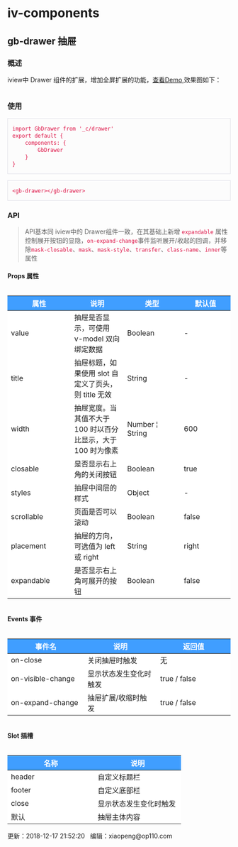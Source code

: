 # iv-components
<main data-v-e187e7b6="" class="el-main page_content_main" id="page_content_main"><div data-v-e187e7b6="" class="doc-title-box"><span data-v-e187e7b6="" id="doc-title-span" class="dn"></span> <h2 data-v-e187e7b6="" id="doc-title">gb-drawer 抽屉</h2></div> <div data-v-e5df71aa="" data-v-e187e7b6="" id="editor-md" class="main-editor markdown-body editormd-html-preview"><link data-v-e5df71aa="" href="static/editor.md/css/editormd.min.css" rel="stylesheet">  <!----><h3 id="h3-u6982u8FF0"><a name="概述" class="reference-link"></a><span class="header-link octicon octicon-link"></span>概述</h3><p>iview中 Drawer 组件的扩展，增加全屏扩展的功能，<a href="https://run.iviewui.com/vGKAZUps" title="查看Demo" target="_blank">查看Demo</a>,效果图如下：</p>
<p><img src="http://help.op110.com.cn/server/../Public/Uploads/2018-12-17/5c17a72d4b1bf.gif" alt=""></p>
<h3 id="h3-u4F7Fu7528"><a name="使用" class="reference-link"></a><span class="header-link octicon octicon-link"></span>使用</h3><pre class="prettyprint linenums prettyprinted" style="padding-left: 5px; background-color: rgb(252, 252, 252); border: 1px solid rgb(225, 225, 232);"><ol class="linenums" style="padding-left: 5px;"><li class="L0" style="list-style-type: none; background-color: rgb(252, 252, 252);"><code style="color: rgb(221, 17, 68);"><span class="kwd">import</span><span class="pln"> </span><span class="typ">GbDrawer</span><span class="pln"> </span><span class="kwd">from</span><span class="pln"> </span><span class="str">'_c/drawer'</span></code></li><li class="L1" style="list-style-type: none; background-color: rgb(252, 252, 252);"><code style="color: rgb(221, 17, 68);"></code></li><li class="L2" style="list-style-type: none; background-color: rgb(252, 252, 252);"><code style="color: rgb(221, 17, 68);"><span class="kwd">export</span><span class="pln"> </span><span class="kwd">default</span><span class="pln"> </span><span class="pun">{</span></code></li><li class="L3" style="list-style-type: none; background-color: rgb(252, 252, 252);"><code style="color: rgb(221, 17, 68);"><span class="pln">    components</span><span class="pun">:</span><span class="pln"> </span><span class="pun">{</span></code></li><li class="L4" style="list-style-type: none; background-color: rgb(252, 252, 252);"><code style="color: rgb(221, 17, 68);"><span class="pln">        </span><span class="typ">GbDrawer</span></code></li><li class="L5" style="list-style-type: none; background-color: rgb(252, 252, 252);"><code style="color: rgb(221, 17, 68);"><span class="pln">    </span><span class="pun">}</span></code></li><li class="L6" style="list-style-type: none; background-color: rgb(252, 252, 252);"><code style="color: rgb(221, 17, 68);"><span class="pun">}</span></code></li></ol></pre><pre class="prettyprint linenums prettyprinted" style="padding-left: 5px; background-color: rgb(252, 252, 252); border: 1px solid rgb(225, 225, 232);"><ol class="linenums" style="padding-left: 5px;"><li class="L0" style="list-style-type: none; background-color: rgb(252, 252, 252);"><code style="color: rgb(221, 17, 68);"><span class="tag">&lt;gb-drawer&gt;&lt;/gb-drawer&gt;</span></code></li></ol></pre><h3 id="h3-api"><a name="API" class="reference-link"></a><span class="header-link octicon octicon-link"></span>API</h3><blockquote>
<p>API基本同 iview中的 Drawer组件一致，在其基础上新增 <code style="color: rgb(221, 17, 68);">expandable</code> 属性控制展开按钮的显隐，<code style="color: rgb(221, 17, 68);">on-expand-change</code>事件监听展开/收起的回调，并移除<code style="color: rgb(221, 17, 68);">mask-closable</code>、<code style="color: rgb(221, 17, 68);">mask</code>、<code style="color: rgb(221, 17, 68);">mask-style</code>、<code style="color: rgb(221, 17, 68);">transfer</code>、<code style="color: rgb(221, 17, 68);">class-name</code>、<code style="color: rgb(221, 17, 68);">inner</code>等属性</p>
</blockquote>
<h4 id="h4-props-"><a name="Props 属性" class="reference-link"></a><span class="header-link octicon octicon-link"></span>Props 属性</h4><div style="width: 100%;overflow-x: auto;"><table>
<thead>
<tr style="background-color: rgb(64, 158, 255); color: rgb(255, 255, 255);">
<th style="width: 180px;">属性</th>
<th style="width: 180px;">说明</th>
<th style="width: 180px;">类型</th>
<th style="width: 180px;">默认值</th>
</tr>
</thead>
<tbody>
<tr style="background-color: rgb(255, 255, 255);">
<td>value</td>
<td>抽屉是否显示，可使用 v-model 双向绑定数据</td>
<td>Boolean</td>
<td>-</td>
</tr>
<tr style="background-color: rgb(255, 255, 255);">
<td>title</td>
<td>抽屉标题，如果使用 slot 自定义了页头，则 title 无效</td>
<td>String</td>
<td>-</td>
</tr>
<tr style="background-color: rgb(255, 255, 255);">
<td>width</td>
<td>抽屉宽度。当其值不大于 100 时以百分比显示，大于 100 时为像素</td>
<td>Number ¦ String</td>
<td>600</td>
</tr>
<tr style="background-color: rgb(255, 255, 255);">
<td>closable</td>
<td>是否显示右上角的关闭按钮</td>
<td>Boolean</td>
<td>true</td>
</tr>
<tr style="background-color: rgb(255, 255, 255);">
<td>styles</td>
<td>抽屉中间层的样式</td>
<td>Object</td>
<td>-</td>
</tr>
<tr style="background-color: rgb(255, 255, 255);">
<td>scrollable</td>
<td>页面是否可以滚动</td>
<td>Boolean</td>
<td>false</td>
</tr>
<tr style="background-color: rgb(255, 255, 255);">
<td>placement</td>
<td>抽屉的方向，可选值为 left 或 right</td>
<td>String</td>
<td>right</td>
</tr>
<tr style="background-color: rgb(255, 255, 255);">
<td>expandable</td>
<td>是否显示右上角可展开的按钮</td>
<td>Boolean</td>
<td>false</td>
</tr>
</tbody>
</table></div>
<h4 id="h4-events-"><a name="Events 事件" class="reference-link"></a><span class="header-link octicon octicon-link"></span>Events 事件</h4><div style="width: 100%;overflow-x: auto;"><table>
<thead>
<tr style="background-color: rgb(64, 158, 255); color: rgb(255, 255, 255);">
<th style="width: 180px;">事件名</th>
<th style="width: 180px;">说明</th>
<th style="width: 180px;">返回值</th>
</tr>
</thead>
<tbody>
<tr style="background-color: rgb(255, 255, 255);">
<td>on-close</td>
<td>关闭抽屉时触发</td>
<td>无</td>
</tr>
<tr style="background-color: rgb(255, 255, 255);">
<td>on-visible-change</td>
<td>显示状态发生变化时触发</td>
<td>true / false</td>
</tr>
<tr style="background-color: rgb(255, 255, 255);">
<td>on-expand-change</td>
<td>抽屉扩展/收缩时触发</td>
<td>true / false</td>
</tr>
</tbody>
</table></div>
<h4 id="h4-slot-"><a name="Slot 插槽" class="reference-link"></a><span class="header-link octicon octicon-link"></span>Slot 插槽</h4><div style="width: 100%;overflow-x: auto;"><table>
<thead>
<tr style="background-color: rgb(64, 158, 255); color: rgb(255, 255, 255);">
<th style="width: 180px;">名称</th>
<th style="width: 180px;">说明</th>
</tr>
</thead>
<tbody>
<tr style="background-color: rgb(255, 255, 255);">
<td>header</td>
<td>自定义标题栏</td>
</tr>
<tr style="background-color: rgb(255, 255, 255);">
<td>footer</td>
<td>自定义底部栏</td>
</tr>
<tr style="background-color: rgb(255, 255, 255);">
<td>close</td>
<td>显示状态发生变化时触发</td>
</tr>
<tr style="background-color: rgb(255, 255, 255);">
<td>默认</td>
<td>抽屉主体内容</td>
</tr>
</tbody>
</table></div>
</div> <div data-v-e187e7b6="" class="doc-author">
              更新：2018-12-17 21:52:20 &nbsp; 编辑：xiaopeng@op110.com
            </div></main>
